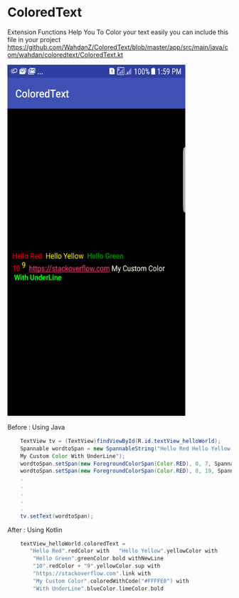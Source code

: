 # ColoredText

Extension Functions Help You To Color your text easily 
you can include this file in your project 
https://github.com/WahdanZ/ColoredText/blob/master/app/src/main/java/com/wahdan/coloredtext/ColoredText.kt

<img src="https://github.com/WahdanZ/ColoredText/blob/master/Screenshot.png" width="400" height="790">



Before : Using Java
```java
    TextView tv = (TextView)findViewById(R.id.textView_helloWorld);
    Spannable wordtoSpan = new SpannableString("Hello Red Hello Yellow Hello Green 10 9 https://stackoverflow.com".link
    My Custom Color With UnderLine");        
    wordtoSpan.setSpan(new ForegroundColorSpan(Color.RED), 0, 7, Spannable.SPAN_EXCLUSIVE_EXCLUSIVE);
    wordtoSpan.setSpan(new ForegroundColorSpan(Color.RED), 8, 19, Spannable.SPAN_EXCLUSIVE_EXCLUSIVE);
    .
    .
    .
    .
    .
    tv.setText(wordtoSpan);
```

    
After : Using Kotlin

```kotlin    
    textView_helloWorld.coloredText =
       "Hello Red".redColor with   "Hello Yellow".yellowColor with
        "Hello Green".greenColor.bold withNewLine
        "10".redColor + "9".yellowColor.sup with
        "https://stackoverflow.com".link with
        "My Custom Color".coloredWithCode("#FFFFE0") with
        "With UnderLine".blueColor.limeColor.bold
```

 
